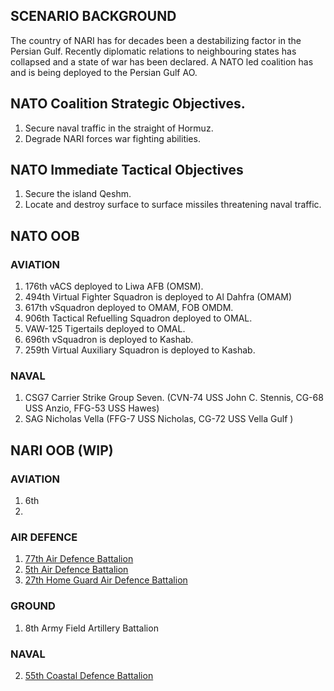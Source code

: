 ## SCENARIO BACKGROUND
The country of NARI has for decades been a destabilizing factor in the Persian Gulf. Recently diplomatic relations to neighbouring states has collapsed and a state of war has been declared. A NATO led coalition has and is being deployed to the Persian Gulf AO.

## NATO Coalition Strategic Objectives.
1. Secure naval traffic in the straight of Hormuz.
2. Degrade NARI forces war fighting abilities.

## NATO Immediate Tactical Objectives
1. Secure the island Qeshm.  
2. Locate and destroy surface to surface missiles threatening naval traffic.  

## NATO OOB
### AVIATION
1. 176th vACS deployed to Liwa AFB (OMSM).
2. 494th Virtual Fighter Squadron is deployed to Al Dahfra (OMAM)
3. 617th vSquadron deployed to OMAM, FOB OMDM.
4. 906th Tactical Refuelling Squadron deployed to OMAL.
5. VAW-125 Tigertails deployed to OMAL.
6. 696th vSquadron is deployed to Kashab.
7. 259th Virtual Auxiliary Squadron is deployed to Kashab.

### NAVAL
1. CSG7 Carrier Strike Group Seven. (CVN-74 USS John C. Stennis, CG-68 USS Anzio, FFG-53 USS Hawes)
2. SAG Nicholas Vella (FFG-7 USS Nicholas, CG-72 USS Vella Gulf )


## NARI OOB (WIP)
### AVIATION
1. 6th 
2. 

### AIR DEFENCE
1. [77th Air Defence Battalion](/OOB/77TH_AD_BATT.MD)
2. [5th Air Defence Battalion](/OOB/5TH_AD_BATT.MD)
3. [27th Home Guard Air Defence Battalion](/OOB/27TH_HG_BATT.MD)

### GROUND
1. 8th Army Field Artillery Battalion

### NAVAL
2. [55th Coastal Defence Battalion](/OOB/55TH_CD_BATT.MD)